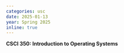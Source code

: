 ```yaml
---
categories: usc
date: 2025-01-13
year: Spring 2025
inline: true
---
```


**CSCI 350: Introduction to Operating Systems**
